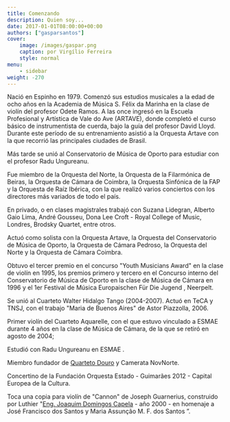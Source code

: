 ```yaml
---
title: Comenzando
description: Quien soy...
date: 2017-01-01T08:00:00+00:00
authors: ["gasparsantos"]
cover: 
    image: /images/gaspar.png
    caption: por Virgílio Ferreira
    style: normal
menu: 
    - sidebar 
weight: -270
---
```


Nació en Espinho en 1979. Comenzó sus estudios musicales a la edad de ocho años en la Academia de Música S. Félix da Marinha en la clase de violín del profesor Odete Ramos.
A las once ingresó en la Escuela Profesional y Artística de Vale do Ave (ARTAVE), donde completó el curso básico de instrumentista de cuerda, bajo la guía del profesor David Lloyd. Durante este período de su entrenamiento asistió a la Orquesta Artave con la que recorrió las principales ciudades de Brasil.

Más tarde se unió al Conservatorio de Música de Oporto para estudiar con el profesor Radu Ungureanu.

Fue miembro de la Orquesta del Norte, la Orquesta de la Filarmónica de Beiras, la Orquesta de Cámara de Coimbra, la Orquesta Sinfónica de la FAP y la Orquesta de Raíz Ibérica, con la que realizó varios conciertos con los directores más variados de todo el país.

En privado, o en clases magistrales trabajó con Suzana Lidegran, Alberto Gaio Lima, André Gousseu, Dona Lee Croft - Royal College of Music, Londres, Brodsky Quartet, entre otros.

Actuó como solista con la Orquesta Artave, la Orquesta del Conservatorio de Música de Oporto, la Orquesta de Cámara Pedroso, la Orquesta del Norte y la Orquesta de Cámara Coimbra.

Obtuvo el tercer premio en el concurso "Youth Musicians Award" en la clase de violín en 1995, los premios primero y tercero en el Concurso interno del Conservatorio de Música de Oporto en la clase de Música de Cámara en 1996 y el 1er Festival de Música Europaischen Für Die Jugend , Neerpelt.

Se unió al Cuarteto Walter Hidalgo Tango (2004-2007). Actuó en TeCA y TNSJ, con el trabajo "Maria de Buenos Aires" de Astor Piazzolla, 2006.

Primer violín del Cuarteto Aquarelle, con el que estuvo vinculado a ESMAE durante 4 años en la clase de Música de Cámara, de la que se retiró en agosto de 2004;

Estudió con Radu Ungureanu en ESMAE .

Miembro fundador de [Quarteto Douro] y Camerata NovNorte.

Concertino de la Fundación Orquesta Estado - Guimarães 2012 - Capital Europea de la Cultura.

Toca una copia para violín de "Cannon" de Joseph Guarnerius, construido por Luthier "[Eng. Joaquim Domingos Capela] - año 2000 - en homenaje a José Francisco dos Santos y Maria Assunção M. F. dos Santos ”.




[Quarteto Douro]: https://www.quartetodouro.eu/
[Camerata NovNorte]: https://www.cameratanovnorte.eu/
[Eng. Joaquim Domingos Capela]: /o-meu-violino
[eu]: /images/gaspar.png


